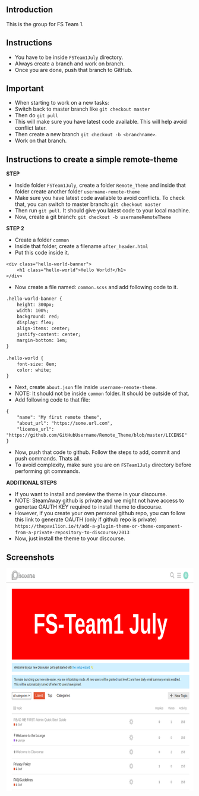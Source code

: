 ## Introduction
This is the group for FS Team 1.

## Instructions
- You have to be inside `FSTeam1July` directory.
- Always create a branch and work on branch.
- Once you are done, push that branch to GitHub.

## Important
- When starting to work on a new tasks:
- Switch back to master branch like `git checkout master`
- Then do `git pull`
- This will make sure you have latest code available. This will help avoid conflict later.
- Then create a new branch `git checkout -b <branchname>`.
- Work on that branch.


## Instructions to create a simple remote-theme

**STEP**

- Inside folder `FSTeam1July`, create a folder `Remote_Theme` and inside that folder create another folder `username-remote-theme`
- Make sure you have latest code available to avoid conflicts. To check that, you can switch to master branch: `git checkout master`
- Then run `git pull`. It should give you latest code to your local machine.
- Now, create a git branch: `git checkout -b usernameRemoteTheme`

**STEP 2**

- Create a folder `common`
- Inside that folder, create a filename `after_header.html`
- Put this code inside it.

```
<div class="hello-world-banner">
    <h1 class="hello-world">Hello World!</h1>
</div>
```
- Now create a file named: `common.scss` and add following code to it.

```
.hello-world-banner {
    height: 300px;
    width: 100%;
    background: red;
    display: flex;
    align-items: center;
    justify-content: center;
    margin-bottom: 1em;
}

.hello-world {
    font-size: 8em;
    color: white;
}
```

- Next, create `about.json` file inside `username-remote-theme`.
- NOTE: It should not be inside `common` folder. It should be outside of that.
- Add following code to that file:

```
{
    "name": "My first remote theme",
    "about_url": "https://some.url.com",
    "license_url": "https://github.com/GitHubUsername/Remote_Theme/blob/master/LICENSE"
}
```
- Now, push that code to github. Follow the steps to add, commit and push commands. Thats all.
- To avoid complexity, make sure you are on `FSTeam1July` directory before performing git commands.

**ADDITIONAL STEPS**
- If you want to install and preview the theme in your discourse.
- NOTE: SteamAway github is private and we might not have access to genertae OAUTH KEY required to install theme to discourse.
- However, if you create your own personal github repo, you can follow this link to generate OAUTH (only if github repo is private)
`https://thepavilion.io/t/add-a-plugin-theme-or-theme-component-from-a-private-repository-to-discourse/2013`
- Now, just install the theme to your discourse.

## Screenshots
<img src="screenshots/Hello_World_Theme.PNG" height="600">
